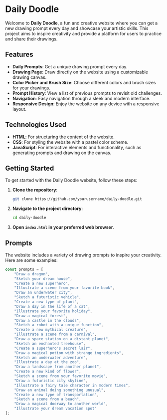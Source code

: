# Daily Doodle

Welcome to **Daily Doodle**, a fun and creative website where you can get a new drawing prompt every day and showcase your artistic skills. This project aims to inspire creativity and provide a platform for users to practice and share their drawings.

## Features

- **Daily Prompts**: Get a unique drawing prompt every day.
- **Drawing Page**: Draw directly on the website using a customizable drawing canvas.
- **Color Picker and Brush Size**: Choose different colors and brush sizes for your drawings.
- **Prompt History**: View a list of previous prompts to revisit old challenges.
- **Navigation**: Easy navigation through a sleek and modern interface.
- **Responsive Design**: Enjoy the website on any device with a responsive layout.

## Technologies Used

- **HTML**: For structuring the content of the website.
- **CSS**: For styling the website with a pastel color scheme.
- **JavaScript**: For interactive elements and functionality, such as generating prompts and drawing on the canvas.

## Getting Started

To get started with the Daily Doodle website, follow these steps:

1. **Clone the repository**:
    ```bash
    git clone https://github.com/yourusername/daily-doodle.git
    ```
2. **Navigate to the project directory**:
    ```bash
    cd daily-doodle
    ```
3. **Open `index.html` in your preferred web browser**.

## Prompts

The website includes a variety of drawing prompts to inspire your creativity. Here are some examples:

```javascript
const prompts = [
    "Draw a dragon",
    "Sketch your dream house",
    "Create a new superhero",
    "Illustrate a scene from your favorite book",
    "Draw an underwater city",
    "Sketch a futuristic vehicle",
    "Create a new type of plant",
    "Draw a day in the life of a cat",
    "Illustrate your favorite holiday",
    "Draw a magical forest",
    "Draw a castle in the clouds",
    "Sketch a robot with a unique function",
    "Create a new mythical creature",
    "Illustrate a scene from a carnival",
    "Draw a space station on a distant planet",
    "Sketch an enchanted treehouse",
    "Create a superhero's secret lair",
    "Draw a magical potion with strange ingredients",
    "Sketch an underwater adventure",
    "Illustrate a day at the zoo",
    "Draw a landscape from another planet",
    "Create a new kind of flower",
    "Sketch a scene from your favorite movie",
    "Draw a futuristic city skyline",
    "Illustrate a fairy tale character in modern times",
    "Draw an animal doing something unusual",
    "Create a new type of transportation",
    "Sketch a scene from a beach",
    "Draw a magical doorway to another world",
    "Illustrate your dream vacation spot"
];

